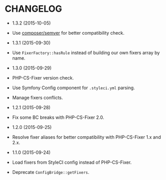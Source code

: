 # CHANGELOG

* 1.3.2 (2015-10-05)

 * Use [composer/semver](https://packagist.org/packages/composer/semver) for better compatibility check.

* 1.3.1 (2015-09-30)

 * Use `FixerFactory::hasRule` instead of building our own fixers array by name.

* 1.3.0 (2015-09-29)

 * PHP-CS-Fixer version check.
 * Use Symfony Config component for `.styleci.yml` parsing.
 * Manage fixers conflicts.

* 1.2.1 (2015-09-28)

 * Fix some BC breaks with PHP-CS-Fixer 2.0.

* 1.2.0 (2015-09-25)

 * Resolve fixer aliases for better compatibility with PHP-CS-Fixer 1.x and 2.x.

* 1.1.0 (2015-09-24)

 * Load fixers from StyleCI config instead of PHP-CS-Fixer.
 * Deprecate `ConfigBridge::getFixers`.
